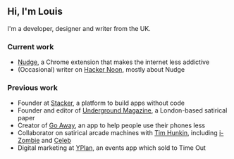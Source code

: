 ## Hi, I'm Louis

I'm a developer, designer and writer from the UK.

### Current work

- [Nudge](http://nudgeware.io/?target=_blank), a Chrome extension that makes the internet less addictive
- (Occasional) writer on [Hacker Noon](https://hackernoon.com/@louisbarclay), mostly about Nudge

### Previous work

- Founder at [Stacker](http://stacker.app/), a platform to build apps without code
- Founder and editor of [Underground Magazine](https://www.facebook.com/UndergroundMgzn/), a London-based satirical paper
- Creator of [Go Away](https://medium.com/@louisbarclay/why-i-made-an-app-called-go-away-and-why-we-need-more-software-like-it-357ceb8860ce), an app to help people use their phones less
- Collaborator on satirical arcade machines with [Tim Hunkin](https://en.wikipedia.org/wiki/Tim_Hunkin), including [i-Zombie](http://www.timhunkin.com/a221_making-izombie.htm) and [Celeb](http://www.timhunkin.com/a214_celeb-writing.htm)
- Digital marketing at [YPlan](https://techcrunch.com/2016/10/21/time-out-for-yplan/), an events app which sold to Time Out
